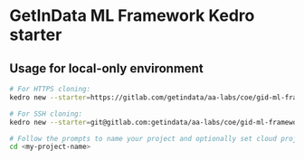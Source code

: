 # GetInData ML Framework Kedro starter

## Usage for local-only environment

```bash
# For HTTPS cloning:
kedro new --starter=https://gitlab.com/getindata/aa-labs/coe/gid-ml-framework-starter.git --checkout=local

# For SSH cloning:
kedro new --starter=git@gitlab.com:getindata/aa-labs/coe/gid-ml-framework-starter.git  --checkout=local

# Follow the prompts to name your project and optionally set cloud project details, then change directory into newly created project directory:
cd <my-project-name>
```
